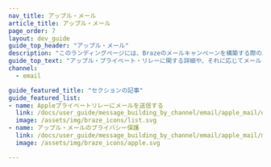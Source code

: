 ```yaml
---
nav_title: アップル・メール
article_title: アップル・メール
page_order: 7
layout: dev_guide
guide_top_header: "アップル・メール"
description: "このランディングページには、Brazeのメールキャンペーンを構築する際のApple Mailに関する参考記事が掲載されている。"
guide_top_text: "アップル・プライベート・リレーに関する詳細や、それに応じてメール・プロバイダーを設定する方法など、アップル・メールを使用している受信者にメールを送信する際に注意すべき点がいくつかある。"
channel:
  - email

guide_featured_title: "セクションの記事"
guide_featured_list:
- name: Appleプライベートリレーにメールを送信する
  link: /docs/user_guide/message_building_by_channel/email/apple_mail/email_private_relay_apple_sso/
  image: /assets/img/braze_icons/list.svg
- name: アップル・メールのプライバシー保護
  link: /docs/user_guide/message_building_by_channel/email/apple_mail/mpp/
  image: /assets/img/braze_icons/apple.svg

---
```

<br><br>
